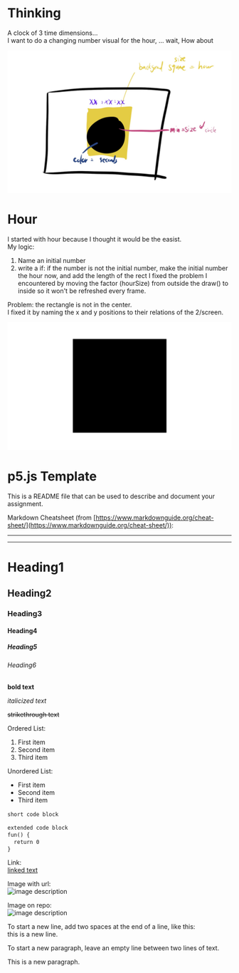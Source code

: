 # Thinking
A clock of 3 time dimensions...  
I want to do a changing number visual for the hour, ... wait, How about 

![image description](./1.jpg)

# Hour
I started with hour because I thought it would be the easist.  
My logic:  
1. Name an initial number
2. write a if: if the number is not the initial number, make the initial number the hour now, and add the length of the rect
I fixed the problem I encountered by moving the factor (hourSize) from outside the draw() to inside so it won't be refreshed every frame.   

Problem: the rectangle is not in the center.  
I fixed it by naming the x and y positions to their relations of the 2/screen.   

![image description](./2.png)





# p5.js Template

This is a README file that can be used to describe and document your assignment.

Markdown Cheatsheet (from [https://www.markdownguide.org/cheat-sheet/](https://www.markdownguide.org/cheat-sheet/)):

---
---

# Heading1
## Heading2
### Heading3
#### Heading4
##### Heading5
###### Heading6

**bold text**

*italicized text*

~~strikethrough text~~

Ordered List:
1. First item
2. Second item
3. Third item

Unordered List:
- First item
- Second item
- Third item

`short code block`

```
extended code block
fun() {
  return 0
}
```

Link:  
[linked text](https://www.example.com)


Image with url:  
![image description](https://dm-gy-6063-2023f-d.github.io/assets/homework/02/clark-espaco-modulado-00.jpg)


Image on repo:  
![image description](./file-name.jpg)


To start a new line, add two spaces at the end of a line, like this:  
this is a new line.


To start a new paragraph, leave an empty line between two lines of text.

This is a new paragraph.
